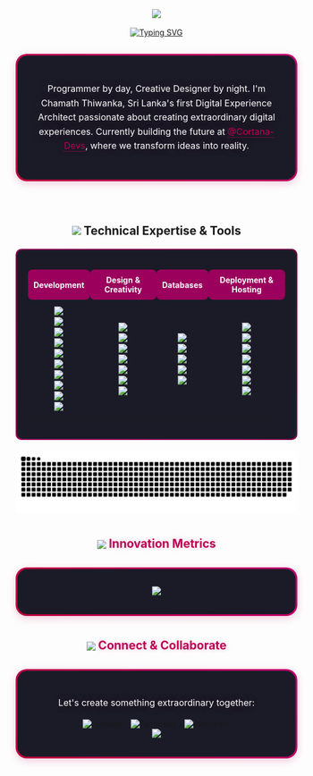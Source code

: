 

<div align="center">
<img src="https://capsule-render.vercel.app/api?type=waving&height=300&text=Chama-X&color=0:BE0039,50:BE0055,100:BE0071&fontColor=ffffff&fontSize=60&desc=Digital%20Experience%20Architect&descAlignY=65&animation=fadeIn">

<a href="https://git.io/typing-svg"><img src="https://readme-typing-svg.herokuapp.com?font=Montserrat&weight=600&duration=4002&pause=1000&color=BE0055&width=435&separator=%3C&lines=Code+%C3%97+Creativity+%3D+Experiences+Redefined+%3CI+don%E2%80%99t+just+code;%3CI+craft+moments+that+connect+and+inspire.%3CI+don%E2%80%99t+just+design;%3CI+take+the+unreal+and+make+it+unforgettable.%3CYou+can+call+me+Chamath.+%E3%83%84%3CLet%E2%80%99s+create+something+extraordinary.+%E2%9C%A8" alt="Typing SVG" /></a>

<!-- Introduction Section with Enhanced Gradient -->
<div style="background: linear-gradient(45deg, #BE0039, #BE0071); padding: 3px; border-radius: 20px; margin: 30px 0; box-shadow: 0 4px 15px rgba(190, 0, 85, 0.2);">
    <div style="background: #1a1b27; padding: 30px; border-radius: 18px; border: 1px solid rgba(190, 0, 85, 0.1);">
        <p align="center" style="font-size: 16px; line-height: 1.6; color: #ffffff; text-shadow: 0 0 20px rgba(190, 0, 85, 0.3);">
           Programmer by day, Creative Designer by night. I'm Chamath Thiwanka, Sri Lanka's first Digital Experience Architect passionate about creating extraordinary digital experiences. Currently building the future at <a href="https://cortana.lk" style="color: #BE0055; text-decoration: none; border-bottom: 1px dotted #BE0055;">@Cortana-Devs</a>, where we transform ideas into reality.
        </p>
    </div>
</div>
<br>


<h2>
    <img src="https://media2.giphy.com/media/QssGEmpkyEOhBCb7e1/giphy.gif?cid=ecf05e47a0n3gi1bfqntqmob8g9aid1oyj2wr3ds3mg700bl&rid=giphy.gif" width="25px">
    Technical Expertise & Tools
</h2>

<div style="background: linear-gradient(45deg, #9B005C, #6A003C); padding: 2px; border-radius: 10px; margin: 20px 0;">
    <div style="background: #1a1b27; padding: 20px; border-radius: 10px;">
        <table align="center" style="width: 100%; border-spacing: 15px;">
            <tr align="center">
                <th style="background: #9B005C; color: white; padding: 10px; border-radius: 8px;">Development</th>
                <th style="background: #9B005C; color: white; padding: 10px; border-radius: 8px;">Design & Creativity</th>
                <th style="background: #9B005C; color: white; padding: 10px; border-radius: 8px;">Databases</th>
                <th style="background: #9B005C; color: white; padding: 10px; border-radius: 8px;">Deployment & Hosting</th>
            </tr>
            <tr align="center" style="color: white;">
                <td style="background: #1a1b27; padding: 12px; border-radius: 8px;">
                    <img src="https://img.shields.io/badge/React-1a1b27?style=for-the-badge&logo=react&logoColor=BE3455" /><br>
                    <img src="https://img.shields.io/badge/Next.js-1a1b27?style=for-the-badge&logo=next.js&logoColor=BE3455" /><br>
                    <img src="https://img.shields.io/badge/MERN-1a1b27?style=for-the-badge&logo=mongodb&logoColor=BE3455" /><br>
                    <img src="https://img.shields.io/badge/Qwik-1a1b27?style=for-the-badge&logo=qwik&logoColor=BE3455" /><br>
                    <img src="https://img.shields.io/badge/TypeScript-1a1b27?style=for-the-badge&logo=typescript&logoColor=BE3455" /><br>
                    <img src="https://img.shields.io/badge/PHP-1a1b27?style=for-the-badge&logo=php&logoColor=BE3455" /><br>
                    <img src="https://img.shields.io/badge/SQL-1a1b27?style=for-the-badge&logo=postgresql&logoColor=BE3455" /><br>
                    <img src="https://img.shields.io/badge/Vercel-1a1b27?style=for-the-badge&logo=vercel&logoColor=BE3455" /><br>
                    <img src="https://img.shields.io/badge/Netlify-1a1b27?style=for-the-badge&logo=netlify&logoColor=BE3455" /><br>
                    <img src="https://img.shields.io/badge/Render-1a1b27?style=for-the-badge&logo=render&logoColor=BE3455" />
                </td>
                <td style="background: #1a1b27; padding: 12px; border-radius: 8px;">
                    <img src="https://img.shields.io/badge/Photoshop-1a1b27?style=for-the-badge&logo=adobe-photoshop&logoColor=CC3D5F" /><br>
                    <img src="https://img.shields.io/badge/Illustrator-1a1b27?style=for-the-badge&logo=adobe-illustrator&logoColor=CC3D5F" /><br>
                    <img src="https://img.shields.io/badge/Figma-1a1b27?style=for-the-badge&logo=figma&logoColor=CC3D5F" /><br>
                    <img src="https://img.shields.io/badge/DaVinci_Resolve-1a1b27?style=for-the-badge&logo=blackmagic-design&logoColor=CC3D5F" /><br>
                    <img src="https://img.shields.io/badge/Blender-1a1b27?style=for-the-badge&logo=blender&logoColor=CC3D5F" /><br>
                    <img src="https://img.shields.io/badge/After_Effects-1a1b27?style=for-the-badge&logo=adobe-after-effects&logoColor=CC3D5F" /><br>
                    <img src="https://img.shields.io/badge/Canva-1a1b27?style=for-the-badge&logo=canva&logoColor=CC3D5F" />
                </td>
                <td style="background: #1a1b27; padding: 12px; border-radius: 8px;">
                    <img src="https://img.shields.io/badge/MongoDB-1a1b27?style=for-the-badge&logo=mongodb&logoColor=BE3455" /><br>
                    <img src="https://img.shields.io/badge/MySQL-1a1b27?style=for-the-badge&logo=mysql&logoColor=BE3455" /><br>
                    <img src="https://img.shields.io/badge/PostgreSQL-1a1b27?style=for-the-badge&logo=postgresql&logoColor=BE3455" /><br>
                    <img src="https://img.shields.io/badge/Firebase-1a1b27?style=for-the-badge&logo=firebase&logoColor=BE3455" /><br>
                    <img src="https://img.shields.io/badge/SQLite-1a1b27?style=for-the-badge&logo=sqlite&logoColor=BE3455" />
                </td>
                <td style="background: #1a1b27; padding: 12px; border-radius: 8px;">
                    <img src="https://img.shields.io/badge/Vercel-1a1b27?style=for-the-badge&logo=vercel&logoColor=CC3D5F" /><br>
                    <img src="https://img.shields.io/badge/Netlify-1a1b27?style=for-the-badge&logo=netlify&logoColor=CC3D5F" /><br>
                    <img src="https://img.shields.io/badge/AWS-1a1b27?style=for-the-badge&logo=amazon-aws&logoColor=CC3D5F" /><br>
                    <img src="https://img.shields.io/badge/Render-1a1b27?style=for-the-badge&logo=render&logoColor=CC3D5F" /><br>
                    <img src="https://img.shields.io/badge/Replicate-1a1b27?style=for-the-badge&logo=replicate&logoColor=CC3D5F" /><br>
                    <img src="https://img.shields.io/badge/Heroku-1a1b27?style=for-the-badge&logo=heroku&logoColor=CC3D5F" /><br>
                    <img src="https://img.shields.io/badge/Firebase-1a1b27?style=for-the-badge&logo=firebase&logoColor=CC3D5F" />
                </td>
            </tr>
        </table>
    </div>
</div>




<picture>
  <source media="(prefers-color-scheme: dark)" srcset="https://raw.githubusercontent.com/chama-x/chama-x/output/github-contribution-grid-snake-dark.svg">
  <source media="(prefers-color-scheme: light)" srcset="https://raw.githubusercontent.com/chama-x/chama-x/output/github-contribution-grid-snake.svg">
  <img alt="github contribution grid snake animation" src="https://raw.githubusercontent.com/chama-x/chama-x/output/github-contribution-grid-snake.svg">
</picture>


<!-- Innovation Metrics with enhanced styling -->
<h2 style="color: #BE0055; text-shadow: 0 0 10px rgba(190, 0, 85, 0.2); margin: 40px 0 20px;">
    <img src="https://media.giphy.com/media/W5eoZHPpUx9sapR0eu/giphy.gif" width="25px" style="vertical-align: middle;">
    Innovation Metrics
</h2>

<div style="background: linear-gradient(45deg, #BE0039, #BE0071); padding: 3px; border-radius: 20px; margin: 30px 0; box-shadow: 0 4px 15px rgba(190, 0, 85, 0.2);">
    <div style="background: #1a1b27; padding: 30px; border-radius: 18px; border: 1px solid rgba(190, 0, 85, 0.1);">
        <div align="center">
            <img src="https://github-readme-stats.vercel.app/api/top-langs/?username=chama-x&layout=compact&theme=radical&bg_color=1a1b27&title_color=BE0055&text_color=ffffff&border_color=BE0055" />
        </div>
    </div>
</div>

<!-- Connect Section with enhanced styling -->
<h2 style="color: #BE0055; text-shadow: 0 0 10px rgba(190, 0, 85, 0.2); margin: 40px 0 20px;">
    <img src="https://media.giphy.com/media/LnQjpWaON8nhr21vNW/giphy.gif" width="25px" style="vertical-align: middle;">
    Connect & Collaborate
</h2>

<div style="background: linear-gradient(45deg, #BE0039, #BE0071); padding: 3px; border-radius: 20px; margin: 30px 0; box-shadow: 0 4px 15px rgba(190, 0, 85, 0.2);">
    <div style="background: #1a1b27; padding: 30px; border-radius: 18px; border: 1px solid rgba(190, 0, 85, 0.1);">
        <div align="center">
            <p style="color: #ffffff; font-size: 16px; margin-bottom: 20px; text-shadow: 0 0 20px rgba(190, 0, 85, 0.3);">Let's create something extraordinary together:</p>
            <div style="display: flex; justify-content: center; gap: 15px; flex-wrap: wrap;">
                <a href="https://linkedin.com/in/chamath-thiwanka" style="text-decoration: none;">
                    <img src="https://img.shields.io/badge/LinkedIn-BE0039?style=for-the-badge&logo=linkedin&logoColor=white" alt="LinkedIn">
                </a>
                <a href="https://facebook.com/chamax.LK" style="text-decoration: none;">
                    <img src="https://img.shields.io/badge/Facebook-BE0055?style=for-the-badge&logo=facebook&logoColor=white" alt="Facebook">
                </a>
                <a href="https://www.instagram.com/_chama_x_" style="text-decoration: none;">
                    <img src="https://img.shields.io/badge/Instagram-BE0071?style=for-the-badge&logo=instagram&logoColor=white" alt="Instagram">
                </a>
            </div>
</div>

<img src="https://capsule-render.vercel.app/api?type=waving&height=150&section=footer&color=0:BE0039,50:BE0055,100:BE0071">

</div>
